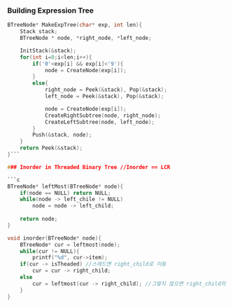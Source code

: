 ### Building Expression Tree

```c
BTreeNode* MakeExpTree(char* exp, int len){
    Stack stack;
    BTreeNode * node, *right_node, *left_node;

    InitStack(&stack);
    for(int i=0;i<len;i++){
        if('0'<exp[i] && exp[i]<'9'){
            node = CreateNode(exp[i]);
        }
        else{
            right_node = Peek(&stack), Pop(&stack);
            left_node = Peek(&stack), Pop(&stack);

            node = CreateNode(exp[i]);
            CreateRightSubtree(node, right_node);
            CreateLeftSubtree(node, left_node);
        }
        Push(&stack, node);
    }
    return Peek(&stack);
}```

### Inorder in Threaded Binary Tree //Inorder == LCR

```c
BTreeNode* leftMost(BTreeNode* node){
    if(node == NULL) return NULL;
    while(node -> left_chile != NULL)
        node = node -> left_child;
    
    return node;
}

void inorder(BTreeNode* node){
    BTreeNode* cur = leftmost(node);
    while(cur != NULL){
        printf("%d", cur->item);
    if(cur -> isTheaded) //스레드면 right_child로 이동
        cur = cur -> right_child;
    else
        cur = leftmost(cur -> right_child); //그렇지 않으면 right_child의 가장 왼쪽으로 이동
    }
}
```